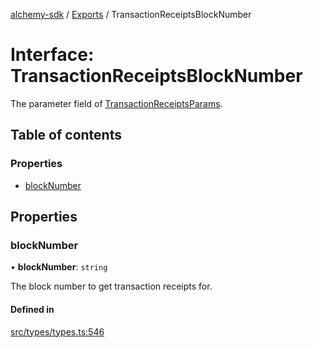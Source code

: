 [alchemy-sdk](../README.md) / [Exports](../modules.md) / TransactionReceiptsBlockNumber

# Interface: TransactionReceiptsBlockNumber

The parameter field of [TransactionReceiptsParams](../modules.md#transactionreceiptsparams).

## Table of contents

### Properties

- [blockNumber](TransactionReceiptsBlockNumber.md#blocknumber)

## Properties

### blockNumber

• **blockNumber**: `string`

The block number to get transaction receipts for.

#### Defined in

[src/types/types.ts:546](https://github.com/alchemyplatform/alchemy-sdk-js/blob/311be54/src/types/types.ts#L546)
